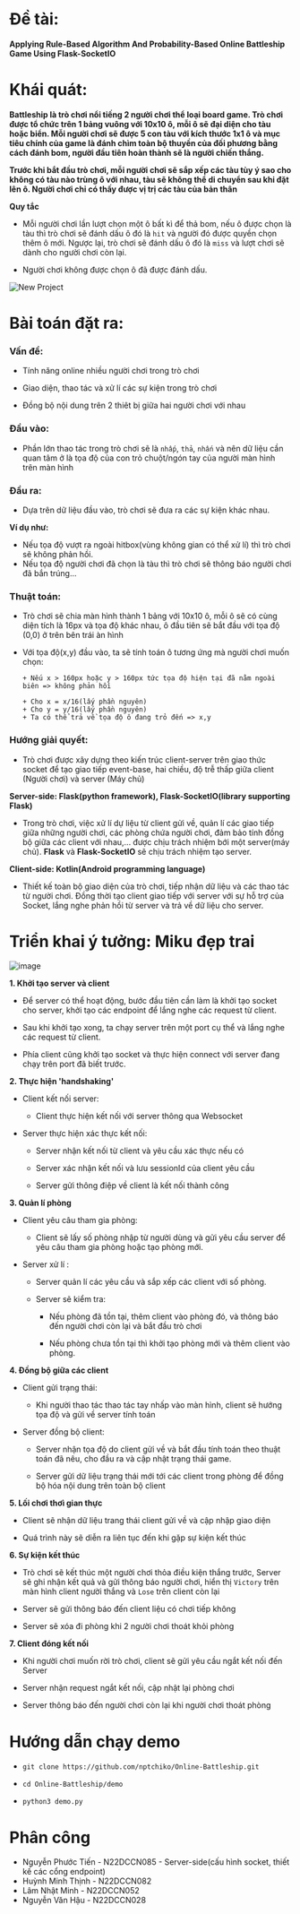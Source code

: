# Đề tài:
**Applying Rule-Based Algorithm And Probability-Based Online Battleship Game Using Flask-SocketIO**
# Khái quát:
**Battleship là trò chơi nổi tiếng 2 người chơi thể loại board game. Trò chơi được tổ chức trên 1 bảng vuông với 10x10 ô, mỗi ô sẽ đại diện cho tàu hoặc biển. Mỗi người chơi sẽ được 5 con tàu với kích thước 1x1 ô và mục tiêu chính của game là đánh chìm toàn bộ thuyền của đối phương bằng cách đánh bom, người đầu tiên hoàn thành sẽ là người chiến thắng.**

**Trước khi bắt đầu trò chơi, mỗi người chơi sẽ sắp xếp các tàu tùy ý sao cho không có tàu nào trùng ô với nhau, tàu sẽ không thể di chuyển sau khi đặt lên ô. Người chơi chỉ có thấy được vị trị các tàu của bản thân**

**Quy tắc**

+ Mỗi người chơi lần lượt chọn một ô bất kì để thả bom, nếu ô được chọn là tàu thì trò chơi sẽ đánh dấu ô đó là `hit` và người đó được quyền chọn thêm ô mới. Ngược lại, trò chơi sẽ đánh dấu ô đó là `miss` và lượt chơi sẽ dành cho người chơi còn lại.

+ Người chơi không được chọn ô đã được đánh dấu.

![New Project](https://github.com/user-attachments/assets/46fa7fcd-b8e6-4438-9bde-d20e29372605)

# Bài toán đặt ra:
### Vấn đề:
+ Tính năng online nhiều người chơi trong trò chơi

+ Giao diện, thao tác và xử lí các sự kiện trong trò chơi

+ Đồng bộ nội dung trên 2 thiêt bị giữa hai người chơi với nhau

### Đầu vào:
+ Phần lớn thao tác trong trò chơi sẽ là `nhấp`, `thả`, `nhấn` và nên dữ liệu cần quan tâm ở là tọa độ của con trỏ chuột/ngón tay của người màn hình trên màn hình

### Đầu ra:
+ Dựa trên dữ liệu đầu vào, trò chơi sẽ đưa ra các sự kiện khác nhau.

**Ví dụ như:**

+ Nếu tọa độ vượt ra ngoài hitbox(vùng không gian có thể xử lí) thì trò chơi sẽ không phản hồi.
+ Nếu tọa độ người chơi đã chọn là tàu thì trò chơi sẽ thông báo người chơi đã bắn trúng...

### Thuật toán:

+ Trò chơi sẽ chia màn hình thành 1 bảng với 10x10 ô, mỗi ô sẽ có cùng diện tích là 16px và tọa độ khác nhau, ô đầu tiên sẽ bắt đầu với tọa độ (0,0) ở trên bên trái
àn hình
+ Với tọa độ(x,y) đầu vào, ta sẽ tính toán ô tương ứng mà người chơi muốn chọn:
  
      + Nếu x > 160px hoặc y > 160px tức tọa độ hiện tại đã nằm ngoài biên => không phản hồi

      + Cho x = x/16(lấy phần nguyên)
      + Cho y = y/16(lấy phần nguyên)
      + Ta có thể trả về tọa độ ô đang trỏ đến => x,y

### Hướng giải quyết:
+ Trò chơi được xây dựng theo kiến trúc client-server trên giao thức socket để tạo giao tiếp event-base, hai chiều, độ trễ thấp giữa client (Người chơi) và server (Máy chủ)

**Server-side: Flask(python framework), Flask-SocketIO(library supporting Flask)**
+ Trong trò chơi, việc xử lí dự liệu từ client gửi về, quản lí các giao tiếp giữa những người chơi, các phòng chứa người chơi, đảm bảo tính đồng bộ giữa các client với nhau,... được chịu trách nhiệm bới một server(máy chủ). **Flask** và **Flask-SocketIO** sẽ chịu trách nhiệm tạo server.
  
**Client-side: Kotlin(Android programming language)**
+ Thiết kế toàn bộ giao diện của trò chơi, tiếp nhận dữ liệu và các thao tác từ người chơi. Đồng thời tạo client giao tiếp với server với sự hỗ trợ của Socket, lắng nghe phản hồi từ server và trả về dữ liệu cho server. 
# Triển khai ý tưởng: Miku đẹp trai
![image](https://github.com/user-attachments/assets/53ec1e46-8451-4a81-bd91-bf257e8f36ae)

**1. Khởi tạo server và client**

+ Để server có thể hoạt động, bước đầu tiên cần làm là khởi tạo socket cho server, khởi tạo các endpoint để lắng nghe các request từ client.

+ Sau khi khởi tạo xong, ta chạy server trên một port cụ thể và lắng nghe các request từ client.

+ Phía client cũng khởi tạo socket và thực hiện connect với server đang chạy trên port đã biết trước.

**2. Thực hiện 'handshaking'**

+ Client kết nối server:
  
    + Client thực hiện kết nối với server thông qua Websocket
      
+ Server thực hiện xác thực kết nối:

    + Server nhận kết nối từ client và yêu cầu xác thực nếu có
  
    + Server xác nhận kết nối và lưu sessionId của client yêu cầu
  
    + Server gửi thông điệp về client là kết nối thành công

**3. Quản lí phòng**

+ Client yêu câu tham gia phòng:
    
    + Client sẽ lấy số phòng nhập từ người dùng và gửi yêu cầu server để yêu câu tham gia phòng hoặc tạo phòng mới.

+ Server xử lí :

    + Server quản lí các yêu cầu và sắp xếp các client với số phòng.
  
    + Server sẽ kiểm tra:
  
        + Nếu phòng đã tồn tại, thêm client vào phòng đó, và thông báo đến người chơi còn lại và bắt đầu trò chơi

        + Nếu phòng chưa tồn tại thì khởi tạo phòng mới và thêm client vào phòng.

**4. Đồng bộ giữa các client**

+ Client gửi trạng thái:

    + Khi người thao tác thao tác tay nhấp vào màn hình, client sẽ hướng tọa độ và gửi về server tính toán

+ Server đồng bộ client:

    + Server nhận tọa độ do client gửi về và bắt đầu tính toán theo thuật toán đã nêu, cho đầu ra và cập nhật trạng thái game.

    + Server gửi dữ liệu trạng thái mới tới các client trong phòng để đồng bộ hóa nội dung trên toàn bộ client
      
**5. Lối chơi thơì gian thực**

+ Client sẽ nhận dữ liệu trang thái client gửi về và cập nhập giao diện
 
+ Quá trình này sẽ diễn ra liên tục đến khi gặp sự kiện kết thúc
 
**6. Sự kiện kết thúc**

+ Trò chơi sẽ kết thúc một người chơi thỏa điều kiện thắng trước, Server sẽ ghi nhận kết quả và gửi thông báo người chơi, hiển thị `Victory` trên màn hình client người thắng và `Lose` trên client còn lại

+ Server sẽ gửi thông báo đến client liệu có chơi tiếp không

+ Server sẽ xóa đi phòng khi 2 người chơi thoát khỏi phòng

**7. Client đóng kết nối**

+ Khi người chơi muốn rời trò chơi, client sẽ gửi yêu cầu ngắt kết nối đến Server

+ Server nhận request ngắt kết nối, cập nhật lại phòng chơi

+ Server thông báo đến người chơi còn lại khi người chơi thoát phòng

# Hướng dẫn chạy demo
+ `git clone https://github.com/nptchiko/Online-Battleship.git`

+ `cd Online-Battleship/demo`

+ `python3 demo.py`

# Phân công
+ Nguyễn Phước Tiến - N22DCCN085 - Server-side(cấu hình socket, thiết kế các cổng endpoint)
+ Huỳnh Minh Thịnh - N22DCCN082
+ Lâm Nhật Minh - N22DCCN052
+ Nguyễn Văn Hậu - N22DCCN028
